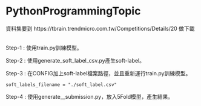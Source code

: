 # PythonProgrammingTopic
<p>資料集要到 https://tbrain.trendmicro.com.tw/Competitions/Details/20 做下載</p>
<br>
Step-1 : 使用train.py訓練模型。

Step-2 : 使用generate_soft_label_csv.py產生soft-label。

Step-3 : 在CONFIG加上soft-label檔案路徑，並且重新運行train.py訓練模型。
```
soft_labels_filename = "./soft_label.csv"
```
Step-4 : 使用generate__submission.py，放入5Fold模型，產生結果。
